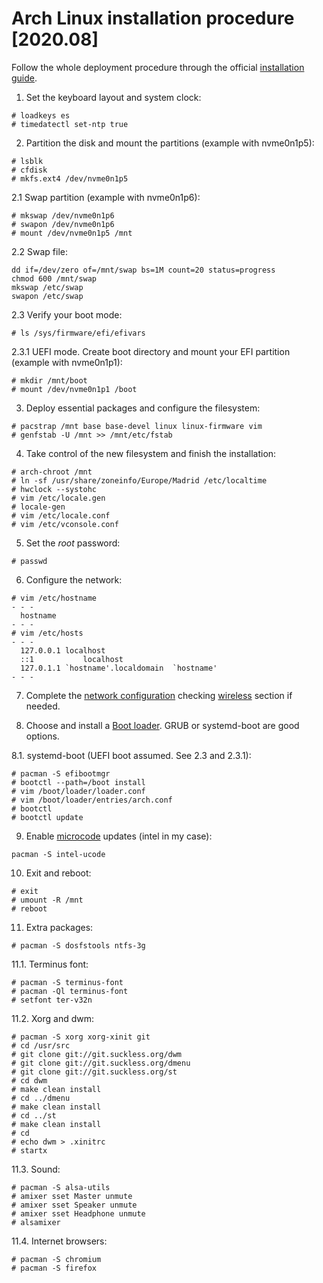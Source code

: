 # Arch Linux installation procedure [2020.08]

Follow the whole deployment procedure through the official [installation guide](https://wiki.archlinux.org/index.php/installation_guide).

1. Set the keyboard layout and system clock:
```
# loadkeys es
# timedatectl set-ntp true
```
2. Partition the disk and mount the partitions (example with nvme0n1p5):
```
# lsblk
# cfdisk
# mkfs.ext4 /dev/nvme0n1p5
```
2.1 Swap partition (example with nvme0n1p6):
```
# mkswap /dev/nvme0n1p6
# swapon /dev/nvme0n1p6
# mount /dev/nvme0n1p5 /mnt
```
2.2 Swap file:
```
dd if=/dev/zero of=/mnt/swap bs=1M count=20 status=progress
chmod 600 /mnt/swap
mkswap /etc/swap
swapon /etc/swap
```
2.3 Verify your boot mode:
```
# ls /sys/firmware/efi/efivars
```
2.3.1 UEFI mode. Create boot directory and mount your EFI partition (example with nvme0n1p1):
```
# mkdir /mnt/boot
# mount /dev/nvme0n1p1 /boot
```
3. Deploy essential packages and configure the filesystem:
```
# pacstrap /mnt base base-devel linux linux-firmware vim
# genfstab -U /mnt >> /mnt/etc/fstab
```
4. Take control of the new filesystem and finish the installation:
```
# arch-chroot /mnt
# ln -sf /usr/share/zoneinfo/Europe/Madrid /etc/localtime
# hwclock --systohc
# vim /etc/locale.gen
# locale-gen
# vim /etc/locale.conf
# vim /etc/vconsole.conf
```
5. Set the *root* password:
```
# passwd
```
6. Configure the network:
```
# vim /etc/hostname
- - -
  hostname
- - -
# vim /etc/hosts
- - -
  127.0.0.1 localhost
  ::1		    localhost
  127.0.1.1 `hostname'.localdomain	`hostname'
- - -
```
7. Complete the [network configuration](https://wiki.archlinux.org/index.php/Network_configuration) checking [wireless](https://wiki.archlinux.org/index.php/Network_configuration/Wireless) section if needed.

8. Choose and install a [Boot loader](https://wiki.archlinux.org/index.php/Boot_loader). GRUB or systemd-boot are good options.

8.1. systemd-boot (UEFI boot assumed. See 2.3 and 2.3.1):
```
# pacman -S efibootmgr
# bootctl --path=/boot install
# vim /boot/loader/loader.conf
# vim /boot/loader/entries/arch.conf
# bootctl
# bootctl update
```
9. Enable [microcode](https://wiki.archlinux.org/index.php/Microcode) updates (intel in my case):
```
pacman -S intel-ucode
```
10. Exit and reboot:
```
# exit
# umount -R /mnt
# reboot
```
11. Extra packages:
```
# pacman -S dosfstools ntfs-3g
```
11.1. Terminus font:
```
# pacman -S terminus-font
# pacman -Ql terminus-font
# setfont ter-v32n
```
11.2. Xorg and dwm:
```
# pacman -S xorg xorg-xinit git
# cd /usr/src
# git clone git://git.suckless.org/dwm
# git clone git://git.suckless.org/dmenu
# git clone git://git.suckless.org/st
# cd dwm
# make clean install
# cd ../dmenu
# make clean install
# cd ../st
# make clean install
# cd
# echo dwm > .xinitrc
# startx
```
11.3. Sound:
```
# pacman -S alsa-utils
# amixer sset Master unmute
# amixer sset Speaker unmute
# amixer sset Headphone unmute
# alsamixer
```
11.4. Internet browsers:
```
# pacman -S chromium
# pacman -S firefox
